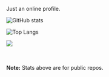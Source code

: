 Just an online profile.


![GitHub stats](https://github-readme-stats.vercel.app/api?username=zDestinate&show_icons=true&bg_color=ffffff&title_color=4a80ff&text_color=121212&icon_color=5058cc&hide_border=true&hide_title=true)

![Top Langs](https://github-readme-stats.vercel.app/api/top-langs/?username=zDestinate&title_color=4a80ff&text_color=121212&icon_color=5058cc&bg_color=ffffff&hide_border=true&layout=compact&langs_count=8)

![](https://komarev.com/ghpvc/?username=zDestinate&color=blue&style=flat-square)

<br><br>
<b>Note:</b> Stats above are for public repos.

<!--
**zDestinate/zDestinate** is a ✨ _special_ ✨ repository because its `README.md` (this file) appears on your GitHub profile.

Here are some ideas to get you started:

- 🔭 I’m currently working on ...
- 🌱 I’m currently learning ...
- 👯 I’m looking to collaborate on ...
- 🤔 I’m looking for help with ...
- 💬 Ask me about ...
- 📫 How to reach me: ...
- 😄 Pronouns: ...
- ⚡ Fun fact: ...
-->
